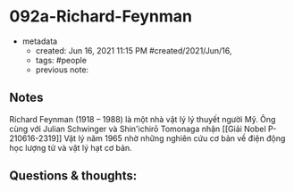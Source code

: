 # 092a-Richard-Feynman

- metadata
	- created: Jun 16, 2021 11:15 PM #created/2021/Jun/16,
	- tags: #people 
	- previous note:

## Notes

Richard Feynman (1918 – 1988) là một nhà vật lý lý thuyết người Mỹ. Ông cùng với Julian Schwinger và Shin'ichirō Tomonaga nhận [[Giải Nobel P-210616-2319]] Vật lý năm 1965 nhờ những nghiên cứu cơ bản về điện động học lượng tử và vật lý hạt cơ bản.

## Questions & thoughts:
